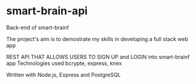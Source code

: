 # smart-brain-api
Back-end of smart-brainf

The project's aim is to demostrate my skills in developing a full stack web app

REST API THAT ALLOWS USERS TO SIGN UP and LOGIN into smart-brainf app
Technologies used bcrypte, express, knex

Written with Node.js, Express and PostgreSQL
